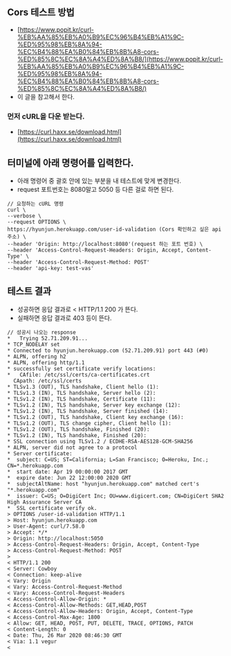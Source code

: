 ## Cors 테스트 방법
- [https://www.popit.kr/curl-%EB%AA%85%EB%A0%B9%EC%96%B4%EB%A1%9C-%ED%95%98%EB%8A%94-%EC%B4%88%EA%B0%84%EB%8B%A8-cors-%ED%85%8C%EC%8A%A4%ED%8A%B8/](https://www.popit.kr/curl-%EB%AA%85%EB%A0%B9%EC%96%B4%EB%A1%9C-%ED%95%98%EB%8A%94-%EC%B4%88%EA%B0%84%EB%8B%A8-cors-%ED%85%8C%EC%8A%A4%ED%8A%B8/)
 - 이 글을 참고해서 한다. 
### 먼저 cURL을 다운 받는다. 
- [https://curl.haxx.se/download.html](https://curl.haxx.se/download.html)

## 터미널에 아래 명령어를 입력한다. 
- 아래 명령어 중 괄호 안에 있는 부분을 내 테스트에 맞게 변경한다. 
- request 포트번호는 8080말고 5050 등 다른 걸로 하면 된다. 

```
// 요청하는 cURL 명령 
curl \
--verbose \
--request OPTIONS \
https://hyunjun.herokuapp.com/user-id-validation (Cors 확인하고 싶은 api 주소) \
--header 'Origin: http://localhost:8080'(request 하는 포트 번호) \
--header 'Access-Control-Request-Headers: Origin, Accept, Content-Type' \
--header 'Access-Control-Request-Method: POST'
--header 'api-key: test-vas'
```

## 테스트 결과 
- 성공하면 응답 결과로 < HTTP/1.1 200 가 뜬다.
- 실패하면 응답 결과로 403 등이 뜬다.  

```
// 성공시 나오는 response 
*   Trying 52.71.209.91...
* TCP_NODELAY set
* Connected to hyunjun.herokuapp.com (52.71.209.91) port 443 (#0)
* ALPN, offering h2
* ALPN, offering http/1.1
* successfully set certificate verify locations:
*   CAfile: /etc/ssl/certs/ca-certificates.crt
  CApath: /etc/ssl/certs
* TLSv1.3 (OUT), TLS handshake, Client hello (1):
* TLSv1.3 (IN), TLS handshake, Server hello (2):
* TLSv1.2 (IN), TLS handshake, Certificate (11):
* TLSv1.2 (IN), TLS handshake, Server key exchange (12):
* TLSv1.2 (IN), TLS handshake, Server finished (14):
* TLSv1.2 (OUT), TLS handshake, Client key exchange (16):
* TLSv1.2 (OUT), TLS change cipher, Client hello (1):
* TLSv1.2 (OUT), TLS handshake, Finished (20):
* TLSv1.2 (IN), TLS handshake, Finished (20):
* SSL connection using TLSv1.2 / ECDHE-RSA-AES128-GCM-SHA256
* ALPN, server did not agree to a protocol
* Server certificate:
*  subject: C=US; ST=California; L=San Francisco; O=Heroku, Inc.; CN=*.herokuapp.com
*  start date: Apr 19 00:00:00 2017 GMT
*  expire date: Jun 22 12:00:00 2020 GMT
*  subjectAltName: host "hyunjun.herokuapp.com" matched cert's "*.herokuapp.com"
*  issuer: C=US; O=DigiCert Inc; OU=www.digicert.com; CN=DigiCert SHA2 High Assurance Server CA
*  SSL certificate verify ok.
> OPTIONS /user-id-validation HTTP/1.1
> Host: hyunjun.herokuapp.com
> User-Agent: curl/7.58.0
> Accept: */*
> Origin: http://localhost:5050
> Access-Control-Request-Headers: Origin, Accept, Content-Type
> Access-Control-Request-Method: POST
> 
< HTTP/1.1 200 
< Server: Cowboy
< Connection: keep-alive
< Vary: Origin
< Vary: Access-Control-Request-Method
< Vary: Access-Control-Request-Headers
< Access-Control-Allow-Origin: *
< Access-Control-Allow-Methods: GET,HEAD,POST
< Access-Control-Allow-Headers: Origin, Accept, Content-Type
< Access-Control-Max-Age: 1800
< Allow: GET, HEAD, POST, PUT, DELETE, TRACE, OPTIONS, PATCH
< Content-Length: 0
< Date: Thu, 26 Mar 2020 08:46:30 GMT
< Via: 1.1 vegur
< 
```
